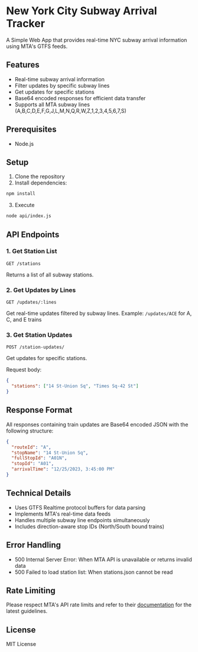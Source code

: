 # New York City Subway Arrival Tracker

A Simple Web App that provides real-time NYC subway arrival information using MTA's GTFS feeds.

## Features

- Real-time subway arrival information
- Filter updates by specific subway lines
- Get updates for specific stations
- Base64 encoded responses for efficient data transfer
- Supports all MTA subway lines (A,B,C,D,E,F,G,J,L,M,N,Q,R,W,Z,1,2,3,4,5,6,7,S)

## Prerequisites

- Node.js

## Setup

1. Clone the repository
2. Install dependencies:

```bash
npm install
```

3. Execute

```bash
node api/index.js
```

## API Endpoints

### 1. Get Station List

```
GET /stations
```

Returns a list of all subway stations.

### 2. Get Updates by Lines

```
GET /updates/:lines
```

Get real-time updates filtered by subway lines.
Example: `/updates/ACE` for A, C, and E trains

### 3. Get Station Updates

```
POST /station-updates/
```

Get updates for specific stations.

Request body:

```json
{
  "stations": ["14 St-Union Sq", "Times Sq-42 St"]
}
```

## Response Format

All responses containing train updates are Base64 encoded JSON with the following structure:

```json
{
  "routeId": "A",
  "stopName": "14 St-Union Sq",
  "fullStopId": "A01N",
  "stopId": "A01",
  "arrivalTime": "12/25/2023, 3:45:00 PM"
}
```

## Technical Details

- Uses GTFS Realtime protocol buffers for data parsing
- Implements MTA's real-time data feeds
- Handles multiple subway line endpoints simultaneously
- Includes direction-aware stop IDs (North/South bound trains)

## Error Handling

- 500 Internal Server Error: When MTA API is unavailable or returns invalid data
- 500 Failed to load station list: When stations.json cannot be read

## Rate Limiting

Please respect MTA's API rate limits and refer to their [documentation](https://api.mta.info/) for the latest guidelines.

## License

MIT License
